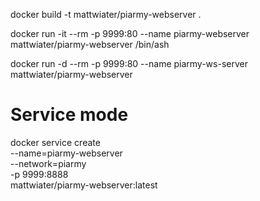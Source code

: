docker build -t mattwiater/piarmy-webserver .

docker run -it --rm -p 9999:80 --name piarmy-webserver mattwiater/piarmy-webserver /bin/ash

docker run -d --rm -p 9999:80 --name piarmy-ws-server mattwiater/piarmy-webserver

# Service mode

docker service create \
  --name=piarmy-webserver \
  --network=piarmy \
  -p 9999:8888 \
  mattwiater/piarmy-webserver:latest